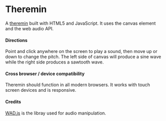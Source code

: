 Theremin
========

A [theremin](https://en.wikipedia.org/wiki/Theremin) built with HTML5 and JavaScript. It uses the canvas element and the web audio API.

#### Directions

Point and click anywhere on the screen to play a sound, then move up or down to change the pitch. The left side of canvas will produce a sine wave while the right side produces a sawtooth wave.


#### Cross browser / device compatibility

Theremin should function in all modern browsers. It works with touch screen devices and is responsive.

#### Credits

[WAD.js](https://github.com/rserota/wad) is the libray used for audio manipulation.
